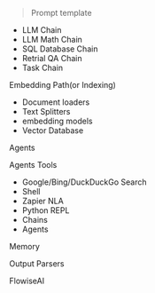 > Prompt template

+ LLM Chain
+ LLM Math Chain
+ SQL Database Chain
+ Retrial QA Chain
+ Task Chain



Embedding Path(or Indexing)

+ Document loaders
+ Text Splitters
+ embedding models
+ Vector Database


Agents

Agents Tools

+ Google/Bing/DuckDuckGo Search
+ Shell
+ Zapier NLA
+ Python REPL
+ Chains
+ Agents


Memory


Output Parsers

FlowiseAI











